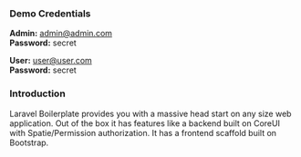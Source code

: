 



### Demo Credentials

**Admin:** admin@admin.com  
**Password:** secret

**User:** user@user.com  
**Password:** secret




### Introduction

Laravel Boilerplate provides you with a massive head start on any size web application. Out of the box it has features like a backend built on CoreUI with Spatie/Permission authorization. It has a frontend scaffold built on Bootstrap.
